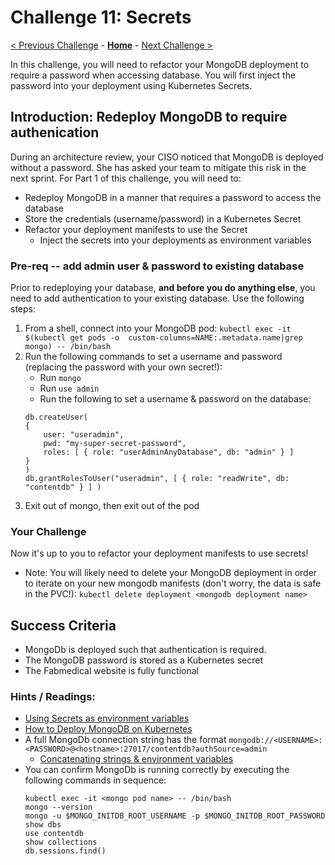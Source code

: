 # Challenge 11: Secrets

[< Previous Challenge](10-opsmonitoring.md) - **[Home](../README.md)** - [Next Challenge >](12-secrets-akv.md)


In this challenge, you will need to refactor your MongoDB deployment to require a password when accessing database.  You will first inject the password into your deployment using Kubernetes Secrets. 
## Introduction: Redeploy MongoDB to require authenication

During an architecture review, your CISO noticed that MongoDB is deployed without a password.  She has asked your team to mitigate this risk in the next sprint. For Part 1 of this challenge, you will need to:
- Redeploy MongoDB in a manner that requires a password to access the database
- Store the credentials (username/password) in a Kubernetes Secret
- Refactor your deployment manifests to use the Secret
  - Inject the secrets into your deployments as environment variables

### Pre-req -- add admin user & password to existing database
Prior to redeploying your database, **and before you do anything else**, you need to add authentication to your existing database. Use the following steps:
1. From a shell, connect into your MongoDB pod:  `kubectl exec -it $(kubectl get pods -o  custom-columns=NAME:.metadata.name|grep mongo) -- /bin/bash`
2. Run the following commands to set a username and password (replacing the password with your own secret!):
   - Run `mongo`
   - Run `use admin`
   - Run the following to set a username & password on the database:
	```
	db.createUser(
  	{
    	user: "useradmin",
    	pwd: "my-super-secret-password",
    	roles: [ { role: "userAdminAnyDatabase", db: "admin" } ]
  	}
	)
	db.grantRolesToUser("useradmin", [ { role: "readWrite", db: "contentdb" } ] )
	```
3. Exit out of mongo, then exit out of the pod

### Your Challenge
Now it's up to you to refactor your deployment manifests to use secrets!
* Note: You will likely need to delete your MongoDB deployment in order to iterate on your new mongodb manifests (don't worry, the data is safe in the PVC!):  `kubectl delete deployment <mongodb deployment name>`
## Success Criteria
- MongoDb is deployed such that authentication is required.
- The MongoDB password is stored as a Kubernetes secret
- The Fabmedical website is fully functional

### Hints / Readings:
- [Using Secrets as environment variables](https://kubernetes.io/docs/concepts/configuration/secret/#using-secrets-as-environment-variables)
- [How to Deploy MongoDB on Kubernetes](https://www.cloudytuts.com/guides/kubernetes/how-to-deploy-mongodb-on-kubernetes/) 
- A full MongoDb connection string has the format `mongodb://<USERNAME>:<PASSWORD>@<hostname>:27017/contentdb?authSource=admin`
  - [Concatenating strings & environment variables](https://joeblogs.technology/2020/12/concatenating-kubernetes-secrets-for-environment-variables/)
- You can confirm MongoDb is running correctly by executing the following commands in sequence:
	```
	kubectl exec -it <mongo pod name> -- /bin/bash
	mongo --version
	mongo -u $MONGO_INITDB_ROOT_USERNAME -p $MONGO_INITDB_ROOT_PASSWORD
	show dbs
	use contentdb
	show collections
	db.sessions.find()
	```


